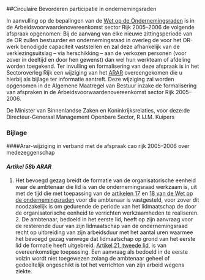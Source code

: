 <meta http-equiv='Content-Type' content='text/html; charset=utf-8' />

##Circulaire Bevorderen participatie in ondernemingsraden

In aanvulling op de bepalingen van de [Wet op de Ondernemingsraden](../../../../../../../wet/wet/op/de/ondernemingsraden/BWBR0002747/README.md) is in de Arbeidsvoorwaardenovereenkomst sector Rijk 2005–2006 de volgende afspraak opgenomen: Bij de aanvang van elke nieuwe zittingsperiode van de OR zullen bestuurder en ondernemingsraad in overleg de voor het OR-werk benodigde capaciteit vaststellen en zal deze afhankelijk van de verkiezingsuitslag – via herschikking – aan de verkozen personen (voor zover in deeltijd en door hen gewenst) dan wel hun werkteam of afdeling worden toegekend. Ter invulling en formalisering van deze afspraak is in het Sectoroverleg Rijk een wijziging van het [ARAR](../../../../../../../AMvB/algemeen/rijksambtenarenreglement/BWBR0001950/README.md) overeengekomen die u hierbij als bijlage ter informatie aantreft. Deze wijziging zal worden opgenomen in de Algemene Maatregel van Bestuur inzake de formalisering van afspraken in de Arbeidsvoorwaardenovereenkomst sector Rijk 2005–2006.    

De 
Minister van Binnenlandse Zaken en Koninkrijksrelaties, voor deze:de 
Directeur-Generaal Management Openbare Sector, 
R.IJ.M. Kuipers    

### Bijlage 

####Arar-wijziging in verband met de afspraak cao rijk 2005–2006 over medezeggenschap

#### *Artikel 58b ARAR*

1. Het bevoegd gezag breidt de formatie van de organisatorische eenheid waar de ambtenaar die lid is van de ondernemingsraad werkzaam is, uit met de tijd die met toepassing van de [artikelen 17](../../../../../../../wet/wet/op/de/ondernemingsraden/BWBR0002747/README.md) en [18 van de Wet op de ondernemingsraden](../../../../../../../wet/wet/op/de/ondernemingsraden/BWBR0002747/README.md) voor die ambtenaar is vastgesteld, voor zover dit noodzakelijk is om gedurende de periode van het lidmaatschap de door de organisatorische eenheid te verrichten werkzaamheden te realiseren. 2. De ambtenaar, bedoeld in het eerste lid, heeft op zijn aanvraag voor de resterende duur van zijn lidmaatschap van de ondernemingsraad recht op uitbreiding van zijn arbeidsduur met het aantal uren waarmee het bevoegd gezag vanwege dat lidmaatschap op grond van het eerste lid de formatie heeft uitgebreid. [Artikel 21, tweede lid](../../../../../../../AMvB/algemeen/rijksambtenarenreglement/BWBR0001950/README.md), is van overeenkomstige toepassing. Een aanvraag als bedoeld in de eerste volzin wordt niet toegewezen zolang de ambtenaar geheel of gedeeltelijk ongeschikt is tot het verrichten van zijn arbeid wegens ziekte. 

